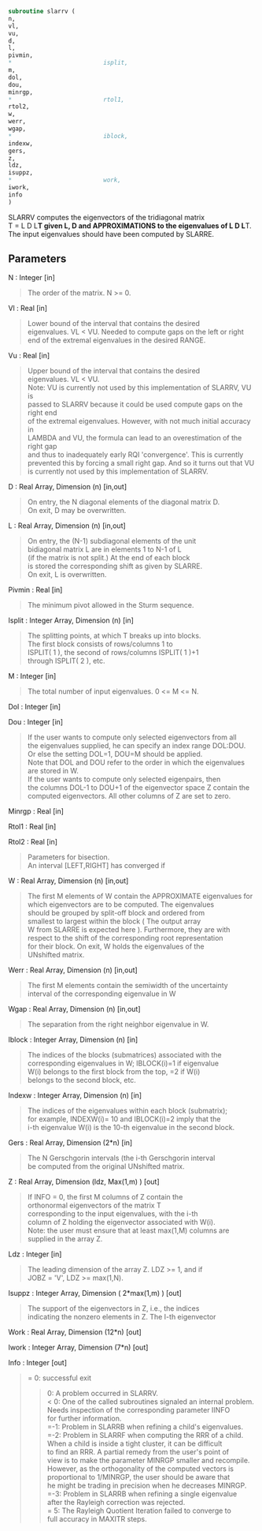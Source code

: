 ```fortran  
subroutine slarrv (  
n,  
vl,  
vu,  
d,  
l,  
pivmin,  
*                          isplit,  
m,  
dol,  
dou,  
minrgp,  
*                          rtol1,  
rtol2,  
w,  
werr,  
wgap,  
*                          iblock,  
indexw,  
gers,  
z,  
ldz,  
isuppz,  
*                          work,  
iwork,  
info  
)  
```  
  
SLARRV computes the eigenvectors of the tridiagonal matrix  
T = L D L**T given L, D and APPROXIMATIONS to the eigenvalues of L D L**T.  
The input eigenvalues should have been computed by SLARRE.  
  
## Parameters  
N : Integer [in]  
> The order of the matrix.  N >= 0.  
  
Vl : Real [in]  
> Lower bound of the interval that contains the desired  
> eigenvalues. VL < VU. Needed to compute gaps on the left or right  
> end of the extremal eigenvalues in the desired RANGE.  
  
Vu : Real [in]  
> Upper bound of the interval that contains the desired  
> eigenvalues. VL < VU.  
> Note: VU is currently not used by this implementation of SLARRV, VU is  
> passed to SLARRV because it could be used compute gaps on the right end  
> of the extremal eigenvalues. However, with not much initial accuracy in  
> LAMBDA and VU, the formula can lead to an overestimation of the right gap  
> and thus to inadequately early RQI 'convergence'. This is currently  
> prevented this by forcing a small right gap. And so it turns out that VU  
> is currently not used by this implementation of SLARRV.  
  
D : Real Array, Dimension (n) [in,out]  
> On entry, the N diagonal elements of the diagonal matrix D.  
> On exit, D may be overwritten.  
  
L : Real Array, Dimension (n) [in,out]  
> On entry, the (N-1) subdiagonal elements of the unit  
> bidiagonal matrix L are in elements 1 to N-1 of L  
> (if the matrix is not split.) At the end of each block  
> is stored the corresponding shift as given by SLARRE.  
> On exit, L is overwritten.  
  
Pivmin : Real [in]  
> The minimum pivot allowed in the Sturm sequence.  
  
Isplit : Integer Array, Dimension (n) [in]  
> The splitting points, at which T breaks up into blocks.  
> The first block consists of rows/columns 1 to  
> ISPLIT( 1 ), the second of rows/columns ISPLIT( 1 )+1  
> through ISPLIT( 2 ), etc.  
  
M : Integer [in]  
> The total number of input eigenvalues.  0 <= M <= N.  
  
Dol : Integer [in]  
  
Dou : Integer [in]  
> If the user wants to compute only selected eigenvectors from all  
> the eigenvalues supplied, he can specify an index range DOL:DOU.  
> Or else the setting DOL=1, DOU=M should be applied.  
> Note that DOL and DOU refer to the order in which the eigenvalues  
> are stored in W.  
> If the user wants to compute only selected eigenpairs, then  
> the columns DOL-1 to DOU+1 of the eigenvector space Z contain the  
> computed eigenvectors. All other columns of Z are set to zero.  
  
Minrgp : Real [in]  
  
Rtol1 : Real [in]  
  
Rtol2 : Real [in]  
> Parameters for bisection.  
> An interval [LEFT,RIGHT] has converged if  
  
W : Real Array, Dimension (n) [in,out]  
> The first M elements of W contain the APPROXIMATE eigenvalues for  
> which eigenvectors are to be computed.  The eigenvalues  
> should be grouped by split-off block and ordered from  
> smallest to largest within the block ( The output array  
> W from SLARRE is expected here ). Furthermore, they are with  
> respect to the shift of the corresponding root representation  
> for their block. On exit, W holds the eigenvalues of the  
> UNshifted matrix.  
  
Werr : Real Array, Dimension (n) [in,out]  
> The first M elements contain the semiwidth of the uncertainty  
> interval of the corresponding eigenvalue in W  
  
Wgap : Real Array, Dimension (n) [in,out]  
> The separation from the right neighbor eigenvalue in W.  
  
Iblock : Integer Array, Dimension (n) [in]  
> The indices of the blocks (submatrices) associated with the  
> corresponding eigenvalues in W; IBLOCK(i)=1 if eigenvalue  
> W(i) belongs to the first block from the top, =2 if W(i)  
> belongs to the second block, etc.  
  
Indexw : Integer Array, Dimension (n) [in]  
> The indices of the eigenvalues within each block (submatrix);  
> for example, INDEXW(i)= 10 and IBLOCK(i)=2 imply that the  
> i-th eigenvalue W(i) is the 10-th eigenvalue in the second block.  
  
Gers : Real Array, Dimension (2*n) [in]  
> The N Gerschgorin intervals (the i-th Gerschgorin interval  
> be computed from the original UNshifted matrix.  
  
Z : Real Array, Dimension (ldz, Max(1,m) ) [out]  
> If INFO = 0, the first M columns of Z contain the  
> orthonormal eigenvectors of the matrix T  
> corresponding to the input eigenvalues, with the i-th  
> column of Z holding the eigenvector associated with W(i).  
> Note: the user must ensure that at least max(1,M) columns are  
> supplied in the array Z.  
  
Ldz : Integer [in]  
> The leading dimension of the array Z.  LDZ >= 1, and if  
> JOBZ = 'V', LDZ >= max(1,N).  
  
Isuppz : Integer Array, Dimension ( 2*max(1,m) ) [out]  
> The support of the eigenvectors in Z, i.e., the indices  
> indicating the nonzero elements in Z. The I-th eigenvector  
  
Work : Real Array, Dimension (12*n) [out]  
  
Iwork : Integer Array, Dimension (7*n) [out]  
  
Info : Integer [out]  
> = 0:  successful exit  
> > 0:  A problem occurred in SLARRV.  
> < 0:  One of the called subroutines signaled an internal problem.  
> Needs inspection of the corresponding parameter IINFO  
> for further information.  
> =-1:  Problem in SLARRB when refining a child's eigenvalues.  
> =-2:  Problem in SLARRF when computing the RRR of a child.  
> When a child is inside a tight cluster, it can be difficult  
> to find an RRR. A partial remedy from the user's point of  
> view is to make the parameter MINRGP smaller and recompile.  
> However, as the orthogonality of the computed vectors is  
> proportional to 1/MINRGP, the user should be aware that  
> he might be trading in precision when he decreases MINRGP.  
> =-3:  Problem in SLARRB when refining a single eigenvalue  
> after the Rayleigh correction was rejected.  
> = 5:  The Rayleigh Quotient Iteration failed to converge to  
> full accuracy in MAXITR steps.  
  
